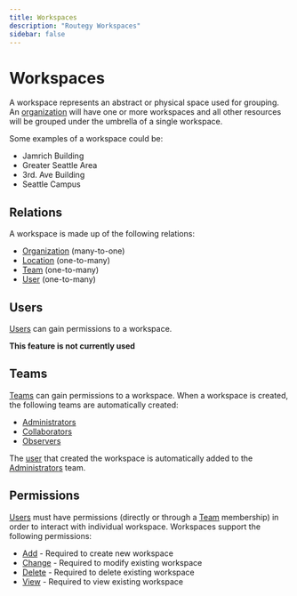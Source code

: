 ```yaml
---
title: Workspaces
description: "Routegy Workspaces"
sidebar: false
---
```


# Workspaces

A workspace represents an abstract or physical space used for grouping. An [organization](/reference/organizations.html) will have one or more workspaces and all other resources will be grouped under the umbrella of a single workspace.

Some examples of a workspace could be:

* Jamrich Building
* Greater Seattle Area
* 3rd. Ave Building
* Seattle Campus

## Relations

A workspace is made up of the following relations:

* [Organization](/reference/organizations.html) (many-to-one)
* [Location](/reference/locations.html) (one-to-many)
* [Team](/reference/teams.html) (one-to-many)
* [User](/reference/users.html) (one-to-many)

## Users

[Users](/reference/users.html) can gain permissions to a workspace.

**This feature is not currently used**

## Teams

[Teams](/reference/teams.html) can gain permissions to a workspace. When a workspace is created, the following teams are automatically created:

* [Administrators](reference/team.htmls#administrators)
* [Collaborators](reference/teams.html#collaborators)
* [Observers](reference/teams.html#observers)

The [user](/reference/users.html) that created the workspace is automatically added to the [Administrators](reference/teams.html#administrators) team.

## Permissions

[Users](/reference/users.html) must have permissions (directly or through a [Team](/reference/teams.html) membership) in order to interact with individual workspace. Workspaces support the following permissions:

* [Add](/reference/permissions.html#add) - Required to create new workspace
* [Change](/reference/permissions.html#change) - Required to modify existing workspace
* [Delete](/reference/permissions.html#delete) - Required to delete existing workspace
* [View](/reference/permissions.html#view) - Required to view existing workspace
